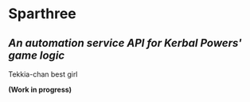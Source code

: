 # Sparthree
*An automation service API for Kerbal Powers' game logic*
----

Tekkia-chan best girl

**(Work in progress)**
